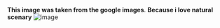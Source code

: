 __This image was taken from the google images__.
__Because i love natural scenary__
![image](https://tse3.mm.bing.net/th?id=OIP.FF-s6UIBB563XYAmXgdRJgHaEo&pid=Api&P=0&w=266&h=166)
